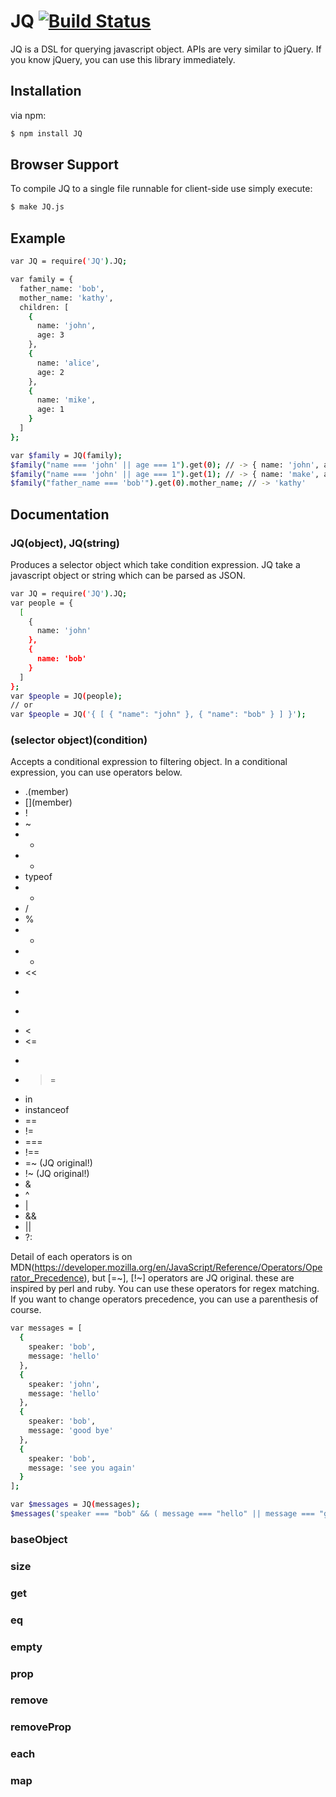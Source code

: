 # JQ [![Build Status](https://secure.travis-ci.org/arumons/JQ.png?branch=master)](http://travis-ci.org/arumons/JQ)

JQ is a DSL for querying javascript object. APIs are very similar to jQuery. If you know jQuery, you can use this library immediately.

## Installation

via npm:

```bash
$ npm install JQ
```

## Browser Support

To compile JQ to a single file runnable for client-side use simply execute:

```bash
$ make JQ.js
```

## Example

```bash
var JQ = require('JQ').JQ;

var family = {
  father_name: 'bob',
  mother_name: 'kathy',
  children: [
    { 
      name: 'john',
      age: 3
    },
    {
      name: 'alice',
      age: 2
    },
    {
      name: 'mike',
      age: 1
    }
  ]
};

var $family = JQ(family);
$family("name === 'john' || age === 1").get(0); // -> { name: 'john', age: 3 }
$family("name === 'john' || age === 1").get(1); // -> { name: 'make', age: 1 }
$family("father_name === 'bob'").get(0).mother_name; // -> 'kathy'

```

## Documentation

### JQ(object), JQ(string)

Produces a selector object which take condition expression.
JQ take a javascript object or string which can be parsed as JSON.

```bash
var JQ = require('JQ').JQ;
var people = {
  [
    {
      name: 'john'
    },
    {
      name: 'bob'
    }
  ]
};
var $people = JQ(people);
// or
var $people = JQ('{ [ { "name": "john" }, { "name": "bob" } ] }');
```

### (selector object)(condition)

Accepts a conditional expression to filtering object.
In a conditional expression, you can use operators below.

 * .(member)
 * \[\](member)
 * !
 * ~
 * +
 * -
 * typeof
 * *
 * /
 * %
 * +
 * -
 * <<
 * >>
 * >>>
 * <
 * <=
 * >
 * >=
 * in
 * instanceof
 * ==
 * !=
 * ===
 * !==
 * =~ (JQ original!)
 * !~ (JQ original!)
 * &
 * ^
 * |
 * &&
 * ||
 * ?:

Detail of each operators is on MDN(https://developer.mozilla.org/en/JavaScript/Reference/Operators/Operator_Precedence), but [=~], [!~] operators are JQ original. these are inspired by perl and ruby.
You can use these operators for regex matching.
If you want to change operators precedence, you can use a parenthesis of course.

```bash
var messages = [
  {
    speaker: 'bob',
    message: 'hello'
  },
  {
    speaker: 'john',
    message: 'hello'
  },
  {
    speaker: 'bob',
    message: 'good bye'
  },
  {
    speaker: 'bob',
    message: 'see you again'
  }
];

var $messages = JQ(messages);
$messages('speaker === "bob" && ( message === "hello" || message === "good bye")');

```

### baseObject

### size

### get 

### eq

### empty

### prop

### remove

### removeProp

### each

### map
